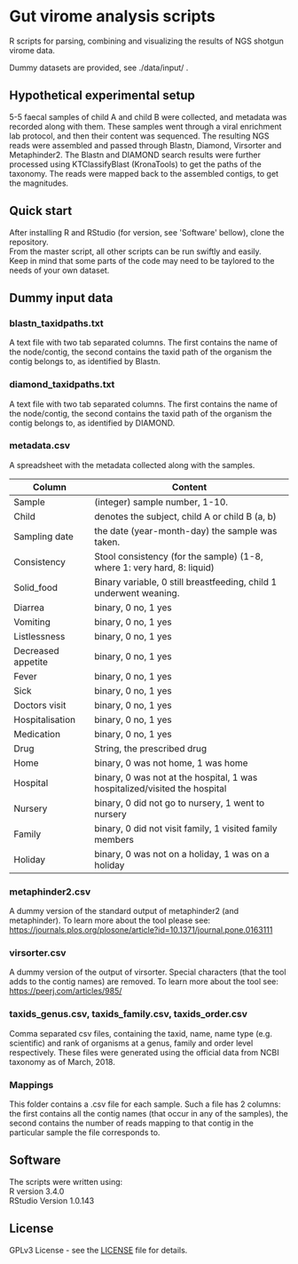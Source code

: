 # Gut virome analysis scripts

R scripts for parsing, combining and visualizing the results of NGS shotgun virome data. 

Dummy datasets are provided, see ./data/input/ . 

## Hypothetical experimental setup

5-5 faecal samples of child A and child B were collected, and metadata was recorded along with them. These samples went through a viral enrichment lab protocol, and then their content was sequenced. The resulting NGS reads were assembled and passed through Blastn, Diamond, Virsorter and Metaphinder2. The Blastn and DIAMOND search results were further processed using KTClassifyBlast (KronaTools) to get the paths of the taxonomy. The reads were mapped back to the assembled contigs, to get the magnitudes. 

## Quick start

After installing R and RStudio (for version, see 'Software' bellow), clone the repository. <br />
From the master script, all other scripts can be run swiftly and easily. <br />
Keep in mind that some parts of the code may need to be taylored to the needs of your own dataset. 

## Dummy input data

### blastn_taxidpaths.txt

A text file with two tab separated columns. The first contains the name of the node/contig, the second contains the taxid path of the organism the contig belongs to, as identified by Blastn.

### diamond_taxidpaths.txt

A text file with two tab separated columns. The first contains the name of the node/contig, the second contains the taxid path of the organism the contig belongs to, as identified by DIAMOND.

### metadata.csv

A spreadsheet with the metadata collected along with the samples. 


| Column | Content |
| --- | --- |
| Sample  |   (integer) sample number, 1-10. |
| Child  |   denotes the subject, child A or child B (a, b)   |
| Sampling date  |   the date (year-month-day) the sample was taken.   |
| Consistency  |   Stool consistency (for the sample) (1-8, where 1: very hard, 8: liquid)   |
| Solid_food  |   Binary variable, 0 still breastfeeding, child 1 underwent weaning.   |
| Diarrea  |   binary, 0 no, 1 yes   |
| Vomiting  |   binary, 0 no, 1 yes   |
| Listlessness  |   binary, 0 no, 1 yes   |
| Decreased appetite  |   binary, 0 no, 1 yes   |
| Fever  |   binary, 0 no, 1 yes   |
| Sick  |   binary, 0 no, 1 yes   |
| Doctors visit  |   binary, 0 no, 1 yes   |
| Hospitalisation  |   binary, 0 no, 1 yes   |
| Medication  |   binary, 0 no, 1 yes   |
| Drug  |  String, the prescribed drug   |
| Home  |  binary, 0 was not home, 1 was home   |
| Hospital  |  binary, 0 was not at the hospital, 1 was hospitalized/visited the hospital   |
| Nursery  |  binary, 0 did not go to nursery, 1 went to nursery   |
| Family  |  binary, 0 did not visit family, 1 visited family members   |
| Holiday  |  binary, 0 was not on a holiday, 1 was on a holiday  |

### metaphinder2.csv

A dummy version of the standard output of metaphinder2 (and metaphinder). To learn more about the tool please see: https://journals.plos.org/plosone/article?id=10.1371/journal.pone.0163111

### virsorter.csv

A dummy version of the output of virsorter. Special characters (that the tool adds to the contig names) are removed. To learn more about the tool see: https://peerj.com/articles/985/

### taxids_genus.csv, taxids_family.csv, taxids_order.csv

Comma separated csv files, containing the taxid, name, name type (e.g. scientific) and rank of organisms at a genus, family and order level respectively. These files were generated using the official data from NCBI taxonomy as of March, 2018. 

### Mappings

This folder contains a .csv file for each sample. Such a file has 2 columns: the first contains all the contig names (that occur in any of the samples), the second contains the number of reads mapping to that contig in the particular sample the file corresponds to.

## Software

The scripts were written using: <br />
R version 3.4.0 <br />
RStudio Version 1.0.143

## License

GPLv3 License - see the [LICENSE](https://github.com/eregenyi/gut-virome-analysis/blob/master/LICENSE) file for details.
